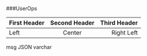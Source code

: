 



###UserOps


First Header | Second Header | Third Header 
:----------- | :-----------: | -----------:
 Left | Center | Right Left | Center | Right





msg      JSON        varchar



